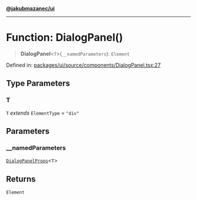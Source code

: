[**@jakubmazanec/ui**](../README.md)

---

# Function: DialogPanel()

> **DialogPanel**\<`T`\>(`__namedParameters`): `Element`

Defined in:
[packages/ui/source/components/DialogPanel.tsx:27](https://github.com/jakubmazanec/tools/blob/a1a5edf56256b0aa4e209cc73bc7a07f5d7fc236/packages/ui/source/components/DialogPanel.tsx#L27)

## Type Parameters

### T

`T` _extends_ `ElementType` = `"div"`

## Parameters

### \_\_namedParameters

[`DialogPanelProps`](../type-aliases/DialogPanelProps.md)\<`T`\>

## Returns

`Element`
